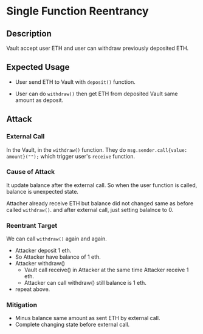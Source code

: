 # Single Function Reentrancy

## Description

Vault accept user ETH and user can withdraw previously deposited ETH.

## Expected Usage

- User send ETH to Vault with `deposit()` function.

- User can do `withdraw()` then get ETH from deposited Vault same amount as deposit.

## Attack

### External Call

In the Vault, in the `withdraw()` function.
They do `msg.sender.call{value: amount}("");` which trigger user's `receive` function.

### Cause of Attack

It update balance after the external call.
So when the user function is called, balance is unexpected state.

Attacher already receive ETH but balance did not changed same as before called `withdraw()`.
and after external call, just setting balalnce to 0.

### Reentrant Target

We can call `withdraw()` again and again.

- Attacker deposit 1 eth.
- So Attacker have balance of 1 eth.
- Attacker withdraw()
  - Vault call receive() in Attacker at the same time Attacker receive 1 eth.
  - Attacker can call withdraw() still balance is 1 eth.
- repeat above.

### Mitigation

- Minus balance same amount as sent ETH by external call.
- Complete changing state before external call.
